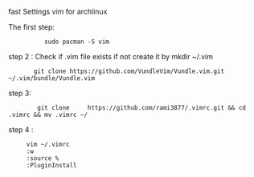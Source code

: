 fast Settings vim for archlinux 

The first step:

              sudo pacman -S vim 
              
step 2 : Check if .vim file exists  if not create it by mkdir ~/.vim 
 
           git clone https://github.com/VundleVim/Vundle.vim.git ~/.vim/bundle/Vundle.vim         

step 3:

            git clone     https://github.com/rami3877/.vimrc.git && cd .vimrc && mv .vimrc ~/
            
step 4 : 

         vim ~/.vimrc
         :w
         :source %
         :PluginInstall

